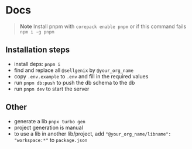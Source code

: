 # Docs

> **Note**
> Install pnpm with `corepack enable pnpm` or if this command fails `npm i -g pnpm`

## Installation steps

- install deps: `pnpm i`
- find and replace all `@sellgenix` by `@your_org_name`
- copy `.env.example` to `.env` and fill in the required values
- run `pnpm db:push` to push the db schema to the db
- run `pnpm dev` to start the server

## Other

- generate a lib `pnpx turbo gen`
- project generation is manual
- to use a lib in another lib/project, add `"@your_org_name/libname": "workspace:*"` to `package.json`
